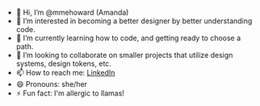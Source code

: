 - 👋 Hi, I’m @mmehoward (Amanda)
- 👀 I’m interested in becoming a better designer by better understanding code.
- 🌱 I’m currently learning how to code, and getting ready to choose a path.
- 💞️ I’m looking to collaborate on smaller projects that utilize design systems, design tokens, etc. 
- 📫 How to reach me: [LinkedIn](https://www.linkedin.com/in/amandaahoward/)
- 😄 Pronouns: she/her
- ⚡ Fun fact: I'm allergic to llamas!

<!---
mmehoward/mmehoward is a ✨ special ✨ repository because its `README.md` (this file) appears on your GitHub profile.
You can click the Preview link to take a look at your changes.
--->
